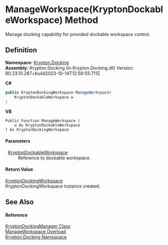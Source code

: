 # ManageWorkspace(KryptonDockableWorkspace) Method


Manage docking capability for provided dockable workspace control.



## Definition
**Namespace:** <a href="98399376-cf41-9454-4b4d-4fab2ca20bc7.md">Krypton.Docking</a>  
**Assembly:** Krypton.Docking (in Krypton.Docking.dll) Version: 80.23.10.287+build2023-10-14T12:58:55:711Z

**C#**
``` C#
public KryptonDockingWorkspace ManageWorkspace(
	KryptonDockableWorkspace w
)
```
**VB**
``` VB
Public Function ManageWorkspace ( 
	w As KryptonDockableWorkspace
) As KryptonDockingWorkspace
```



#### Parameters
<dl><dt>  <a href="15018b77-804e-6e51-4b3e-6f608c90d147.md">KryptonDockableWorkspace</a></dt><dd>Reference to dockable workspace.</dd></dl>

#### Return Value
<a href="e814f693-ffbf-63be-9a64-6d22d79d6ffd.md">KryptonDockingWorkspace</a>  
KryptonDockingWorkspace instance created.

## See Also


#### Reference
<a href="6c9c237d-95cb-a4ce-72c6-cd7684d3287e.md">KryptonDockingManager Class</a>  
<a href="4d9ea96b-14ab-5687-0773-4d90588ecf2d.md">ManageWorkspace Overload</a>  
<a href="98399376-cf41-9454-4b4d-4fab2ca20bc7.md">Krypton.Docking Namespace</a>  
